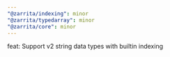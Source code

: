 ```yaml
---
"@zarrita/indexing": minor
"@zarrita/typedarray": minor
"@zarrita/core": minor
---
```


feat: Support v2 string data types with builtin indexing
